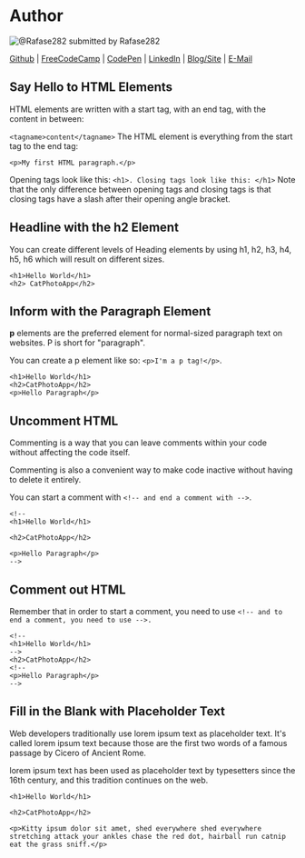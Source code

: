 # Author
![@Rafase282](https://avatars0.githubusercontent.com/Rafase282?&s=128) submitted by Rafase282

[Github](https://github.com/Rafase282) | [FreeCodeCamp](http://www.freecodecamp.com/rafase282) | [CodePen](http://codepen.io/Rafase282/) | [LinkedIn](https://www.linkedin.com/in/rafase282) | [Blog/Site](https://rafase282.wordpress.com/) | [E-Mail](mailto:rafase282@gmail.com)

## Say Hello to HTML Elements
HTML elements are written with a start tag, with an end tag, with the content in between:

`<tagname>content</tagname>` The HTML element is everything from the start tag to the end tag:

`<p>My first HTML paragraph.</p>`

Opening tags look like this: `<h1>. Closing tags look like this: </h1>`  Note that the only difference between opening tags and closing tags is that closing tags have a slash after their opening angle bracket.

## Headline with the h2 Element
You can create different levels of Heading elements by using h1, h2, h3, h4, h5, h6 which will result on different sizes.

```
<h1>Hello World</h1>
<h2> CatPhotoApp</h2>
```

## Inform with the Paragraph Element
**p** elements are the preferred element for normal-sized paragraph text on websites. P is short for "paragraph".

You can create a p element like so: `<p>I'm a p tag!</p>`.

```
<h1>Hello World</h1>
<h2>CatPhotoApp</h2>
<p>Hello Paragraph</p>
```

## Uncomment HTML
Commenting is a way that you can leave comments within your code without affecting the code itself.

Commenting is also a convenient way to make code inactive without having to delete it entirely.

You can start a comment with `<!-- and end a comment with -->`.

```
<!--
<h1>Hello World</h1>

<h2>CatPhotoApp</h2>

<p>Hello Paragraph</p>
-->
```

## Comment out HTML
Remember that in order to start a comment, you need to use `<!-- and to end a comment, you need to use -->.`

```
<!--
<h1>Hello World</h1>
-->
<h2>CatPhotoApp</h2>
<!--
<p>Hello Paragraph</p>
-->
```

## Fill in the Blank with Placeholder Text
Web developers traditionally use lorem ipsum text as placeholder text. It's called lorem ipsum text because those are the first two words of a famous passage by Cicero of Ancient Rome.

lorem ipsum text has been used as placeholder text by typesetters since the 16th century, and this tradition continues on the web.

```
<h1>Hello World</h1>

<h2>CatPhotoApp</h2>

<p>Kitty ipsum dolor sit amet, shed everywhere shed everywhere stretching attack your ankles chase the red dot, hairball run catnip eat the grass sniff.</p>
```
